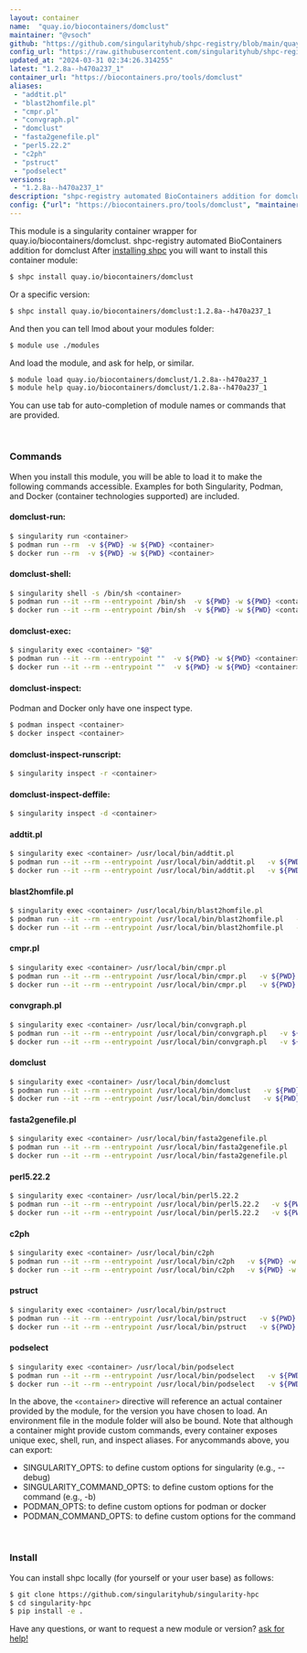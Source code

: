 ```yaml
---
layout: container
name:  "quay.io/biocontainers/domclust"
maintainer: "@vsoch"
github: "https://github.com/singularityhub/shpc-registry/blob/main/quay.io/biocontainers/domclust/container.yaml"
config_url: "https://raw.githubusercontent.com/singularityhub/shpc-registry/main/quay.io/biocontainers/domclust/container.yaml"
updated_at: "2024-03-31 02:34:26.314255"
latest: "1.2.8a--h470a237_1"
container_url: "https://biocontainers.pro/tools/domclust"
aliases:
 - "addtit.pl"
 - "blast2homfile.pl"
 - "cmpr.pl"
 - "convgraph.pl"
 - "domclust"
 - "fasta2genefile.pl"
 - "perl5.22.2"
 - "c2ph"
 - "pstruct"
 - "podselect"
versions:
 - "1.2.8a--h470a237_1"
description: "shpc-registry automated BioContainers addition for domclust"
config: {"url": "https://biocontainers.pro/tools/domclust", "maintainer": "@vsoch", "description": "shpc-registry automated BioContainers addition for domclust", "latest": {"1.2.8a--h470a237_1": "sha256:f6b8af22546c2246253fdfef898e92c21b9c9cd6e74d86f0dddcc77c59495a36"}, "tags": {"1.2.8a--h470a237_1": "sha256:f6b8af22546c2246253fdfef898e92c21b9c9cd6e74d86f0dddcc77c59495a36"}, "docker": "quay.io/biocontainers/domclust", "aliases": {"addtit.pl": "/usr/local/bin/addtit.pl", "blast2homfile.pl": "/usr/local/bin/blast2homfile.pl", "cmpr.pl": "/usr/local/bin/cmpr.pl", "convgraph.pl": "/usr/local/bin/convgraph.pl", "domclust": "/usr/local/bin/domclust", "fasta2genefile.pl": "/usr/local/bin/fasta2genefile.pl", "perl5.22.2": "/usr/local/bin/perl5.22.2", "c2ph": "/usr/local/bin/c2ph", "pstruct": "/usr/local/bin/pstruct", "podselect": "/usr/local/bin/podselect"}}
---
```


This module is a singularity container wrapper for quay.io/biocontainers/domclust.
shpc-registry automated BioContainers addition for domclust
After [installing shpc](#install) you will want to install this container module:


```bash
$ shpc install quay.io/biocontainers/domclust
```

Or a specific version:

```bash
$ shpc install quay.io/biocontainers/domclust:1.2.8a--h470a237_1
```

And then you can tell lmod about your modules folder:

```bash
$ module use ./modules
```

And load the module, and ask for help, or similar.

```bash
$ module load quay.io/biocontainers/domclust/1.2.8a--h470a237_1
$ module help quay.io/biocontainers/domclust/1.2.8a--h470a237_1
```

You can use tab for auto-completion of module names or commands that are provided.

<br>

### Commands

When you install this module, you will be able to load it to make the following commands accessible.
Examples for both Singularity, Podman, and Docker (container technologies supported) are included.

#### domclust-run:

```bash
$ singularity run <container>
$ podman run --rm  -v ${PWD} -w ${PWD} <container>
$ docker run --rm  -v ${PWD} -w ${PWD} <container>
```

#### domclust-shell:

```bash
$ singularity shell -s /bin/sh <container>
$ podman run --it --rm --entrypoint /bin/sh  -v ${PWD} -w ${PWD} <container>
$ docker run --it --rm --entrypoint /bin/sh  -v ${PWD} -w ${PWD} <container>
```

#### domclust-exec:

```bash
$ singularity exec <container> "$@"
$ podman run --it --rm --entrypoint ""  -v ${PWD} -w ${PWD} <container> "$@"
$ docker run --it --rm --entrypoint ""  -v ${PWD} -w ${PWD} <container> "$@"
```

#### domclust-inspect:

Podman and Docker only have one inspect type.

```bash
$ podman inspect <container>
$ docker inspect <container>
```

#### domclust-inspect-runscript:

```bash
$ singularity inspect -r <container>
```

#### domclust-inspect-deffile:

```bash
$ singularity inspect -d <container>
```


#### addtit.pl

```bash
$ singularity exec <container> /usr/local/bin/addtit.pl
$ podman run --it --rm --entrypoint /usr/local/bin/addtit.pl   -v ${PWD} -w ${PWD} <container> -c " $@"
$ docker run --it --rm --entrypoint /usr/local/bin/addtit.pl   -v ${PWD} -w ${PWD} <container> -c " $@"
```


#### blast2homfile.pl

```bash
$ singularity exec <container> /usr/local/bin/blast2homfile.pl
$ podman run --it --rm --entrypoint /usr/local/bin/blast2homfile.pl   -v ${PWD} -w ${PWD} <container> -c " $@"
$ docker run --it --rm --entrypoint /usr/local/bin/blast2homfile.pl   -v ${PWD} -w ${PWD} <container> -c " $@"
```


#### cmpr.pl

```bash
$ singularity exec <container> /usr/local/bin/cmpr.pl
$ podman run --it --rm --entrypoint /usr/local/bin/cmpr.pl   -v ${PWD} -w ${PWD} <container> -c " $@"
$ docker run --it --rm --entrypoint /usr/local/bin/cmpr.pl   -v ${PWD} -w ${PWD} <container> -c " $@"
```


#### convgraph.pl

```bash
$ singularity exec <container> /usr/local/bin/convgraph.pl
$ podman run --it --rm --entrypoint /usr/local/bin/convgraph.pl   -v ${PWD} -w ${PWD} <container> -c " $@"
$ docker run --it --rm --entrypoint /usr/local/bin/convgraph.pl   -v ${PWD} -w ${PWD} <container> -c " $@"
```


#### domclust

```bash
$ singularity exec <container> /usr/local/bin/domclust
$ podman run --it --rm --entrypoint /usr/local/bin/domclust   -v ${PWD} -w ${PWD} <container> -c " $@"
$ docker run --it --rm --entrypoint /usr/local/bin/domclust   -v ${PWD} -w ${PWD} <container> -c " $@"
```


#### fasta2genefile.pl

```bash
$ singularity exec <container> /usr/local/bin/fasta2genefile.pl
$ podman run --it --rm --entrypoint /usr/local/bin/fasta2genefile.pl   -v ${PWD} -w ${PWD} <container> -c " $@"
$ docker run --it --rm --entrypoint /usr/local/bin/fasta2genefile.pl   -v ${PWD} -w ${PWD} <container> -c " $@"
```


#### perl5.22.2

```bash
$ singularity exec <container> /usr/local/bin/perl5.22.2
$ podman run --it --rm --entrypoint /usr/local/bin/perl5.22.2   -v ${PWD} -w ${PWD} <container> -c " $@"
$ docker run --it --rm --entrypoint /usr/local/bin/perl5.22.2   -v ${PWD} -w ${PWD} <container> -c " $@"
```


#### c2ph

```bash
$ singularity exec <container> /usr/local/bin/c2ph
$ podman run --it --rm --entrypoint /usr/local/bin/c2ph   -v ${PWD} -w ${PWD} <container> -c " $@"
$ docker run --it --rm --entrypoint /usr/local/bin/c2ph   -v ${PWD} -w ${PWD} <container> -c " $@"
```


#### pstruct

```bash
$ singularity exec <container> /usr/local/bin/pstruct
$ podman run --it --rm --entrypoint /usr/local/bin/pstruct   -v ${PWD} -w ${PWD} <container> -c " $@"
$ docker run --it --rm --entrypoint /usr/local/bin/pstruct   -v ${PWD} -w ${PWD} <container> -c " $@"
```


#### podselect

```bash
$ singularity exec <container> /usr/local/bin/podselect
$ podman run --it --rm --entrypoint /usr/local/bin/podselect   -v ${PWD} -w ${PWD} <container> -c " $@"
$ docker run --it --rm --entrypoint /usr/local/bin/podselect   -v ${PWD} -w ${PWD} <container> -c " $@"
```



In the above, the `<container>` directive will reference an actual container provided
by the module, for the version you have chosen to load. An environment file in the
module folder will also be bound. Note that although a container
might provide custom commands, every container exposes unique exec, shell, run, and
inspect aliases. For anycommands above, you can export:

 - SINGULARITY_OPTS: to define custom options for singularity (e.g., --debug)
 - SINGULARITY_COMMAND_OPTS: to define custom options for the command (e.g., -b)
 - PODMAN_OPTS: to define custom options for podman or docker
 - PODMAN_COMMAND_OPTS: to define custom options for the command

<br>

### Install

You can install shpc locally (for yourself or your user base) as follows:

```bash
$ git clone https://github.com/singularityhub/singularity-hpc
$ cd singularity-hpc
$ pip install -e .
```

Have any questions, or want to request a new module or version? [ask for help!](https://github.com/singularityhub/singularity-hpc/issues)